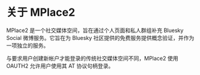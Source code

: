﻿# 关于 MPlace2

MPlace2 是一个社交媒体空间，旨在通过个人页面和私人群组补充 Bluesky Social 微博服务。它旨在为 Bluesky 社区提供的免费服务提供概念验证，并作为一项独立的服务。

与要求用户创建新帐户才能登录的传统社交媒体空间不同，MPlace2 使用 OAUTH2 允许用户使用其 AT 协议句柄登录。